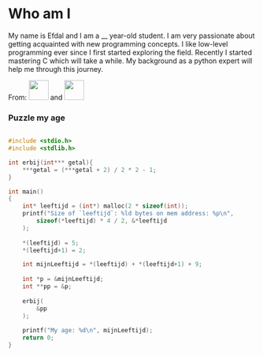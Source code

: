 # Who am I
My name is Efdal and I am a __ year-old student. I am very passionate about getting acquainted with new programming concepts. I like low-level programming ever since I first started exploring the field. Recently I started mastering C which will take a while. My background as a python expert will help me through this journey.

From:
<img src="https://upload.wikimedia.org/wikipedia/commons/2/20/Flag_of_the_Netherlands.svg" width="40"> and <img src="https://upload.wikimedia.org/wikipedia/commons/b/b4/Flag_of_Turkey.svg" width="40"> 

### Puzzle my age
```c

#include <stdio.h>
#include <stdlib.h>

int erbij(int*** getal){
    ***getal = (***getal + 2) / 2 * 2 - 1;
}

int main()
{
    int* leeftijd = (int*) malloc(2 * sizeof(int));
    printf("Size of `leeftijd`: %ld bytes on mem address: %p\n", 
        sizeof(*leeftijd) * 4 / 2, &*leeftijd
    );
    
    *(leeftijd) = 5;
    *(leeftijd+1) = 2;

    int mijnLeeftijd = *(leeftijd) + *(leeftijd+1) + 9;
    
    int *p = &mijnLeeftijd;
    int **pp = &p;
    
    erbij(
        &pp
    );
    
    printf("My age: %d\n", mijnLeeftijd);
    return 0;
}


```

